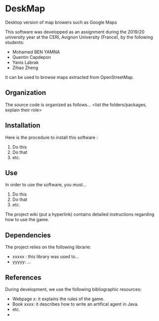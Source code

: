 # DeskMap

Desktop version of map browers such as Google Maps

This software was developped as an assignment during the 2019/20 university year at the CERI, Avignon University (France), by the following students:
* Mohamed BEN YAMNA
* Quentin Capdepon
* Yanis Labrak
* Zihao Zheng

It can be used to browse maps extracted from OpenStreetMap.


## Organization
The source code is organized as follows... 
<list the folders/packages, explain their role>


## Installation
Here is the procedure to install this software :
1. Do this
2. Do that
3. etc.


## Use
In order to use the software, you must...
1. Do this
2. Do that
3. etc.

The project wiki (put a hyperlink) contains detailed instructions regarding how to use the game.


## Dependencies
The project relies on the following librarie:
* xxxxx : this library was used to...
* yyyyy: ...

## References
During development, we use the following bibliographic resources:
* Webpage x: it explains the rules of the game.
* Book xxxx: it describes how to write an artifical agent in Java.
* etc.
* 


